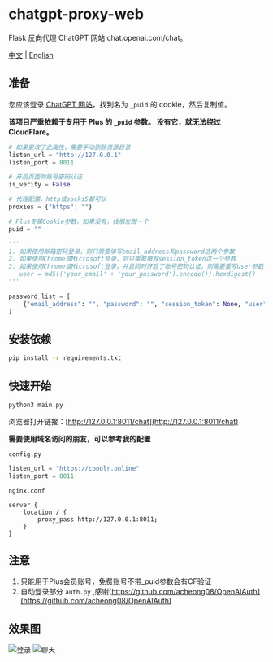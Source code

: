 # chatgpt-proxy-web

Flask 反向代理 ChatGPT 网站 chat.openai.com/chat。


[中文](https://github.com/cooolr/chatgpt-proxy-web/blob/main/README_ZH.md) | [English](https://github.com/cooolr/chatgpt-proxy-web/blob/main/README.md)

## 准备

您应该登录 [ChatGPT 网站](https://chat.openai.com/chat)，找到名为 `_puid` 的 cookie，然后复制值。

**该项目严重依赖于专用于 Plus 的 `_puid` 参数。 没有它，就无法绕过 CloudFlare。**

``` python
# 如果更改了此属性，需要手动删除资源目录
listen_url = "http://127.0.0.1"
listen_port = 8011

# 开启页面的账号密码认证
is_verify = False

# 代理配置，http或socks5都可以
proxies = {"https": ""}

# Plus专属Cookie参数，如果没有，找朋友蹭一个
puid = ""

'''
1. 如果使用邮箱密码登录，则只需要填写email_address和password这两个参数
2. 如果使用Chrome或Microsoft登录，则只需要填写session_token这一个参数
3. 如果使用Chrome或Microsoft登录，并且同时开启了账号密码认证，则需要重写user参数
   user = md5(('your_email' + 'your_password').encode()).hexdigest()
'''

password_list = [
    {"email_address": "", "password": "", "session_token": None, "user": None},
]
```

## 安装依赖

``` bash
pip install -r requirements.txt
```

## 快速开始

``` bash
python3 main.py
```

浏览器打开链接：[http://127.0.0.1:8011/chat](http://127.0.0.1:8011/chat)

**需要使用域名访问的朋友，可以参考我的配置**

`config.py`
``` python
listen_url = "https://cooolr.online"
listen_port = 8011
```

`nginx.conf`
```plain text
server {
    location / {
        proxy_pass http://127.0.0.1:8011;
    }
}
```

## 注意

1. 只能用于Plus会员账号，免费账号不带_puid参数会有CF验证
2. 自动登录部分 `auth.py` ,感谢[https://github.com/acheong08/OpenAIAuth](https://github.com/acheong08/OpenAIAuth)

## 效果图
![登录](https://github.com/cooolr/chatgpt_plus_proxy_website/blob/main/static_files/login.png)
![聊天](https://github.com/cooolr/chatgpt_plus_proxy_website/blob/main/static_files/chat.png)
